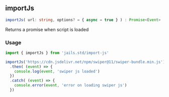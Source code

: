 
## importJs
```ts 
importJs( url: string, options? = { async = true } ) : Promise<Event>
```

Returns a promise when script is loaded


### Usage 

```ts 
import { importJs } from 'jails.std/import-js'

importJs('https://cdn.jsdelivr.net/npm/swiper@11/swiper-bundle.min.js')
  .then( (event) => {
    console.log(event, 'swiper js loaded') 
  })
  .catch( (event) => { 
    console.error(event, 'error on loading swiper js') 
  })
```
